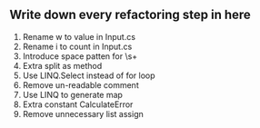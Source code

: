 ﻿## Write down every refactoring step in here
1. Rename w to value in Input.cs
2. Rename i to count in Input.cs
3. Introduce space patten for \s+
4. Extra split as method
5. Use LINQ.Select instead of for loop
6. Remove un-readable comment
7. Use LINQ to generate map
8. Extra constant CalculateError
9. Remove unnecessary list assign
